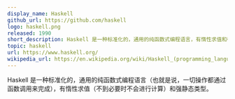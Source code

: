 ```yaml
---
display_name: Haskell
github_url: https://github.com/haskell
logo: haskell.png
released: 1990
short_description: Haskell 是一种标准化的，通用的纯函数式编程语言，有惰性求值和强静态类型。
topic: haskell
url: https://www.haskell.org/
wikipedia_url: https://en.wikipedia.org/wiki/Haskell_(programming_language)
---
```


Haskell 是一种标准化的，通用的纯函数式编程语言（也就是说，一切操作都通过函数调用来完成），有惰性求值（不到必要时不会进行计算）和强静态类型。